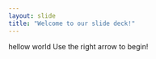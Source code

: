 ```yaml
---
layout: slide
title: "Welcome to our slide deck!"
---
```

hellow world
Use the right arrow to begin!
